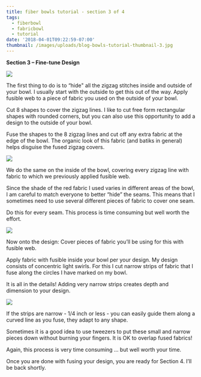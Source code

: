 ```yaml
---
title: fiber bowls tutorial - section 3 of 4
tags:
  - fiberbowl
  - fabricbowl
  - tutorial
date: '2018-04-01T09:22:59-07:00'
thumbnail: /images/uploads/blog-bowls-tutorial-thumbnail-3.jpg
---
```

**Section 3 – Fine-tune Design**

<img class="img-responsive" src="/images/uploads/blog-bowls-tutorial-8.jpg">

The first thing to do is to “hide" all the zigzag stitches inside and outside of your bowl.  I usually start with the outside to get this out of the way.  Apply fusible web to a piece of fabric you used on the outside of your bowl.

Cut 8 shapes to cover the zigzag lines.  I like to cut free form rectangular shapes with rounded corners, but you can also use this opportunity to add a design to the outside of your bowl.

Fuse the shapes to the 8 zigzag lines and cut off any extra fabric at the edge of the bowl.  The organic look of this fabric (and batiks in general) helps disguise the fused zigzag covers.  

<img class="img-responsive" src="/images/uploads/blog-bowls-tutorial-9.jpg">

We do the same on the inside of the bowl, covering every zigzag line with fabric to which we previously applied fusible web.

Since the shade of the red fabric I used varies in different areas of the bowl, I am careful to match everyone to better “hide” the seams.  This means that I sometimes need to use several different pieces of fabric to cover one seam.

Do this for every seam.  This process is time consuming but well worth the effort. 

<img class="img-responsive" src="/images/uploads/blog-bowls-tutorial-10.jpg">

Now onto the design: Cover pieces of fabric you’ll be using for this with fusible web.

Apply fabric with fusible inside your bowl per your design.  My design consists of concentric light swirls.  For this I cut narrow strips of fabric that I fuse along the circles I have marked on my bowl. 

It is all in the details! Adding very narrow strips creates depth and dimension to your design.

<img class="img-responsive" src="/images/uploads/blog-bowls-tutorial-11.jpg">

If the strips are narrow - 1/4 inch or less - you can easily guide them along a curved line as you fuse, they adapt to any shape.

Sometimes it is a good idea to use tweezers to put these small and narrow pieces down without burning your fingers.  It is OK to overlap fused fabrics!

Again, this process is very time consuming … but well worth your time.

Once you are done with fusing your design, you are ready for Section 4.  I’ll be back shortly.
